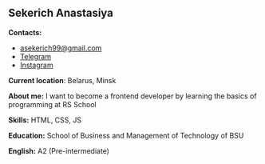 ## Sekerich Anastasiya

**Contacts:**

* asekerich99@gmail.com
* [Telegram](https://t.me/j_ell)
* [Instagram](https://www.instagram.com/j.ellison_/)

**Current location**: Belarus, Minsk

**About me:** I want to become a frontend developer by learning the basics of programming at RS School

**Skills:** HTML, CSS, JS

**Education:** School of Business and Management of Technology of BSU

**English:** A2 (Pre-intermediate)
